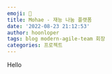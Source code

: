 ```yaml
---
emoji: 🧢
title: Mohae - 재능 나눔 플랫폼
date: '2022-08-23 21:12:53'
author: hoonloper
tags: blog modern-agile-team 회장
categories: 프로젝트
---
```


Hello
